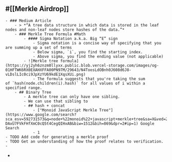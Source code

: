 ## #[[Merkle Airdrop]]
	- ### Medium Article
		- > *“A tree data structure in which data is stored in the leaf nodes and non-leaf nodes store hashes of the data.”*
		- ### Merkle Tree Formula #Math
			- #### Sigma Notation a.k.a. Big “E” sign
				- Sigma notation is a concise way of specifying that you are summing up a set of terms
				- Below sigma, `i`, you find the starting index.
				- Above sigma, you find the ending value (not applicable)
			- ![Merkle tree formula](https://yj2yh6znzm8llyxx.public.blob.vercel-storage.com/images/og-01HFTWK6RX0EXAHXFFA00PN97M/29643/N4ToosLdOBnh0J608d6J8-vLDslLIc0ci9JpXzYU69kdE1XqsXUi.png)
				- The formula suggests that you're taking the sum of `hash(node.children(i).hash)` for all values of i within a specified range.
		- ## Binary Tree
			- A merkle tree can only have one sibling.
			- We can use that sibling to
			- ## hash + concat
				- ["Monoid JavaScript Merkle Tree"](https://www.google.com/search?sca_esv=592731573&q=node+%22monoid%22+javascript+merkle+tree&sa=X&ved=2ahUKEwjflvuC7Z-DAxU7FVkFHfXmC0cQ5t4CegQIHxAB&biw=1512&bih=869&dpr=2#ip=1) Google Search
				- 1
	- TODO Add code for generating a merkle proof
	- TODO Get an understanding of how the proof relates to verification.
	-
-